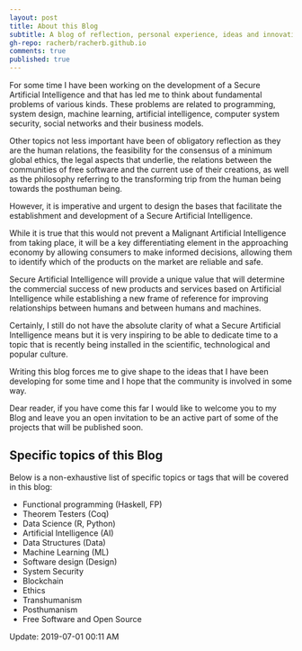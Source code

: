 ```yaml
---
layout: post
title: About this Blog
subtitle: A blog of reflection, personal experience, ideas and innovation.
gh-repo: racherb/racherb.github.io
comments: true
published: true
---
```

For some time I have been working on the development of a Secure Artificial Intelligence and that has led me to think about fundamental problems of various kinds. These problems are related to programming, system design, machine learning, artificial intelligence, computer system security, social networks and their business models.

Other topics not less important have been of obligatory reflection as they are the human relations, the feasibility for the consensus of a minimum global ethics, the legal aspects that underlie, the relations between the communities of free software and the current use of their creations, as well as the philosophy referring to the transforming trip from the human being towards the posthuman being.

However, it is imperative and urgent to design the bases that facilitate the establishment and development of a Secure Artificial Intelligence.

While it is true that this would not prevent a Malignant Artificial Intelligence from taking place, it will be a key differentiating element in the approaching economy by allowing consumers to make informed decisions, allowing them to identify which of the products on the market are reliable and safe.

Secure Artificial Intelligence will provide a unique value that will determine the commercial success of new products and services based on Artificial Intelligence while establishing a new frame of reference for improving relationships between humans and between humans and machines.

Certainly, I still do not have the absolute clarity of what a Secure Artificial Intelligence means but it is very inspiring to be able to dedicate time to a topic that is recently being installed in the scientific, technological and popular culture.

Writing this blog forces me to give shape to the ideas that I have been developing for some time and I hope that the community is involved in some way.

Dear reader, if you have come this far I would like to welcome you to my Blog and leave you an open invitation to be an active part of some of the projects that will be published soon.

## Specific topics of this Blog

Below is a non-exhaustive list of specific topics or tags that will be covered in this blog:

* Functional programming (Haskell, FP)
* Theorem Testers (Coq)
* Data Science (R, Python)
* Artificial Intelligence (AI) 
* Data Structures (Data)
* Machine Learning (ML)
* Software design (Design)
* System Security
* Blockchain
* Ethics
* Transhumanism
* Posthumanism
* Free Software and Open Source



Update: 2019-07-01 00:11 AM

